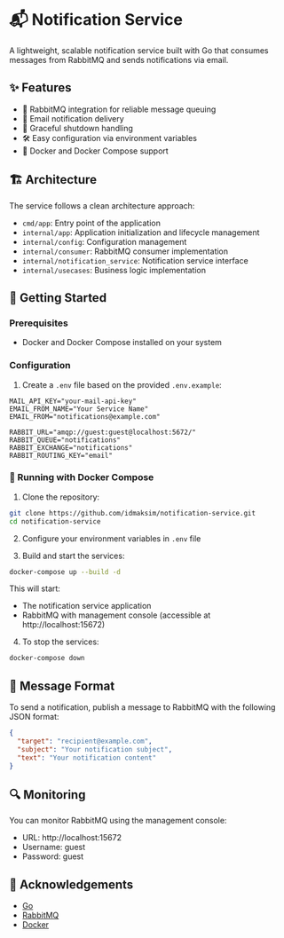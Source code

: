 # 📬 Notification Service

A lightweight, scalable notification service built with Go that consumes messages from RabbitMQ and sends notifications via email.

## ✨ Features

- 🐰 RabbitMQ integration for reliable message queuing
- 📧 Email notification delivery
- 🔄 Graceful shutdown handling
- 🛠️ Easy configuration via environment variables
- 🐳 Docker and Docker Compose support

## 🏗️ Architecture

The service follows a clean architecture approach:

- `cmd/app`: Entry point of the application
- `internal/app`: Application initialization and lifecycle management
- `internal/config`: Configuration management
- `internal/consumer`: RabbitMQ consumer implementation
- `internal/notification_service`: Notification service interface
- `internal/usecases`: Business logic implementation

## 🚀 Getting Started

### Prerequisites

- Docker and Docker Compose installed on your system

### Configuration

1. Create a `.env` file based on the provided `.env.example`:

```
MAIL_API_KEY="your-mail-api-key"
EMAIL_FROM_NAME="Your Service Name"
EMAIL_FROM="notifications@example.com"

RABBIT_URL="amqp://guest:guest@localhost:5672/"
RABBIT_QUEUE="notifications"
RABBIT_EXCHANGE="notifications"
RABBIT_ROUTING_KEY="email"
```

### 🐳 Running with Docker Compose

1. Clone the repository:

```bash
git clone https://github.com/idmaksim/notification-service.git
cd notification-service
```

2. Configure your environment variables in `.env` file

3. Build and start the services:

```bash
docker-compose up --build -d
```

This will start:

- The notification service application
- RabbitMQ with management console (accessible at http://localhost:15672)

4. To stop the services:

```bash
docker-compose down
```

## 📝 Message Format

To send a notification, publish a message to RabbitMQ with the following JSON format:

```json
{
  "target": "recipient@example.com",
  "subject": "Your notification subject",
  "text": "Your notification content"
}
```

## 🔍 Monitoring

You can monitor RabbitMQ using the management console:

- URL: http://localhost:15672
- Username: guest
- Password: guest

## 🙏 Acknowledgements

- [Go](https://golang.org/)
- [RabbitMQ](https://www.rabbitmq.com/)
- [Docker](https://www.docker.com/)
